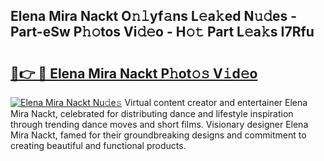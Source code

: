 ## Elena Mira Nackt O𝚗𝚕yf𝚊ns L𝚎a𝚔ed N𝚞𝚍es - Part-eSw P𝚑𝚘tos Vi𝚍𝚎o - H𝚘𝚝 Part L𝚎a𝚔s I7Rfu

# <h2><a href="http://kfcz6l.oniu.top/?m=Elena+Mira+Nackt">🔗👉 🔴 Elena Mira Nackt P𝚑ot𝚘𝚜 V𝚒d𝚎o</a></h2>

[![Elena Mira Nackt Nu𝚍e𝚜](https://i.imgur.com/0qMVB7G.gif)](http://kfcz6l.oniu.top/?m=Elena+Mira+Nackt)
Virtual content creator and entertainer Elena Mira Nackt, celebrated for distributing dance and lifestyle inspiration through trending dance moves and short films. Visionary designer Elena Mira Nackt, famed for their groundbreaking designs and commitment to creating beautiful and functional products.  
